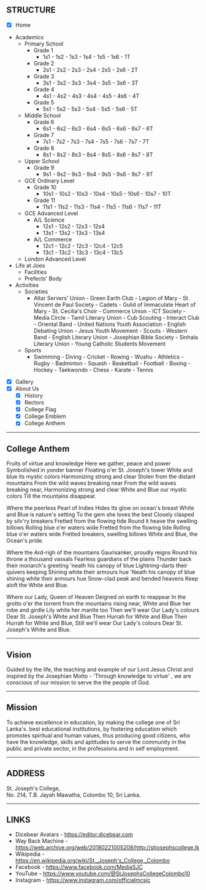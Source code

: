 ## STRUCTURE

- [x] Home
- Academics
    - Primary School
        - Grade 1
            - 1s1 - 1s2 - 1s3 - 1s4 - 1s5 - 1s6 - 1T
        - Grade 2
            - 2s1 - 2s2 - 2s3 - 2s4 - 2s5 - 2s6 - 2T
        - Grade 3
            - 3s1 - 3s2 - 3s3 - 3s4 - 3s5 - 3s6 - 3T
        - Grade 4
            - 4s1 - 4s2 - 4s3 - 4s4 - 4s5 - 4s6 - 4T
        - Grade 5
            - 5s1 - 5s2 - 5s3 - 5s4 - 5s5 - 5s6 - 5T
    - Middle School
        - Grade 6
            - 6s1 - 6s2 - 6s3 - 6s4 - 6s5 - 6s6 - 6s7 - 6T
        - Grade 7
            - 7s1 - 7s2 - 7s3 - 7s4 - 7s5 - 7s6 - 7s7 - 7T
        - Grade 8
            - 8s1 - 8s2 - 8s3 - 8s4 - 8s5 - 8s6 - 8s7 - 8T
    - Upper School
        - Grade 9
            - 9s1 - 9s2 - 9s3 - 9s4 - 9s5 - 9s6 - 9s7 - 9T
    - GCE Ordinary Level
        - Grade 10
            - 10s1 - 10s2 - 10s3 - 10s4 - 10s5 - 10s6 - 10s7 - 10T
        - Grade 11
            - 11s1 - 11s2 - 11s3 - 11s4 - 11s5 - 11s6 - 11s7 - 11T
    - GCE Advanced Level
        - A/L Science
            - 12s1 - 12s2 - 12s3 - 12s4
            - 13s1 - 13s2 - 13s3 - 13s4
        - A/L Commerce
            - 12c1 - 12c2 - 12c3 - 12c4 - 12c5
            - 13c1 - 13c2 - 13c3 - 13c4 - 13c5
    - London Advanced Level
- Life at Joes
    - Facilities
    - Prefects' Body
- Activities
    - Societies
        - Altar Servers' Union - Green Earth Club - Legion of Mary - St. Vincent de Paul Society - Cadets - Gulid of Immaculate Heart of Mary - St. Cecilia's Choir - Commerce Union - ICT Society - Media Circle - Tamil Literary Union - Cub Scouting - Interact Club - Oriental Band - United Nations Youth Association - English Debating Union - Jesus Youth Movement - Scouts - Western Band - English Literary Union - Josephian Bible Society - Sinhala Literary Union - Young Catholic Students Movement
    - Sports
        - Swimming - Diving - Cricket - Rowing - Wushu - Athletics - Rugby - Badminton - Squash - Basketball - Football - Boxing - Hockey - Taekwondo - Chess - Karate - Tennis
- [x] Gallery
- [x] About Us
    - [x] History
    - [x] Rectors
    - [x] College Flag
    - [x] College Emblem
    - [x] College Anthem

<hr>

## College Anthem

Fruits of virtue and knowledge Here we gather, peace and power Symbolished in yonder banner Floating o'er St. Joseph's tower White and blue its mystic colors Harmonizing strong and clear Stolen from the distant mountains From the wild waves breaking near From the wild waves breaking near, Harmonizing strong and clear White and Blue our mystic colors Till the mountains disappear.

Where the peerless Pearl of Indies Hides Its glow on ocean's breast White and Blue is nature's setting To the gem she loves the best Closely clasped by silv'ry breakers Fretted from the flowing tide Round it heave the swelling billows Rolling blue o'er waters wide Fretted from the flowing tide Rolling blue o'er waters wide Fretted breakers, swelling billows White and Blue, the Ocean's pride.

Where the Ard-righ of the mountains Gaurisanker, proudly reigns Round his throne a thousand vassals Fearless guardians of the plains Thunder back their monarch's greeting 'neath his canopy of blue Lightning-darts their quivers keeping Shining white their armours hue 'Neath his canopy of blue shining white their armours hue Snow-clad peak and bended heavens Keep aloft the White and Blue.

Where our Lady, Queen of Heaven Deigned on earth to reappear In the grotto o'er the torrent from the mountains rising near, White and Blue her robe and girdle Lily white her mantle too Then we'll wear Our Lady's colours Dear St. Joseph's White and Blue Then Hurrah for White and Blue Then Hurrah for White and Blue, Still we'll wear Our Lady's colours Dear St. Joseph's White and Blue.

<hr>

## Vision

Guided by the life, the teaching and example of our Lord Jesus Christ and inspired by the Josephian Motto - 'Through knowledge to virtue' , we are conscious of our mission to serve the the people of God.

<hr>

## Mission

To achieve excellence in education, by making the college one of Sri Lanka's. best educational institutions, by fostering education which promotes spiritual and human values, thus producing good citizens, who have the knowledge, skills and aptitudes to serve the community in the public and private sector, in the professions and in self employment.

<hr>

## ADDRESS

St. Joseph's College, <br>
No. 214, T.B. Jayah Mawatha, Colombo 10, Sri Lanka.

<hr>

## LINKS

- Dicebear Avatars - https://editor.dicebear.com
- Way Back Machine - https://web.archive.org/web/20180221005208/http://stjosephscollege.lk
- Wikipedia - https://en.wikipedia.org/wiki/St._Joseph's_College,_Colombo
- Facebook - https://www.facebook.com/MediaSJC
- YouTube - https://www.youtube.com/@StJosephsCollegeColombo10
- Instagram - https://www.instagram.com/officialmcsjc
